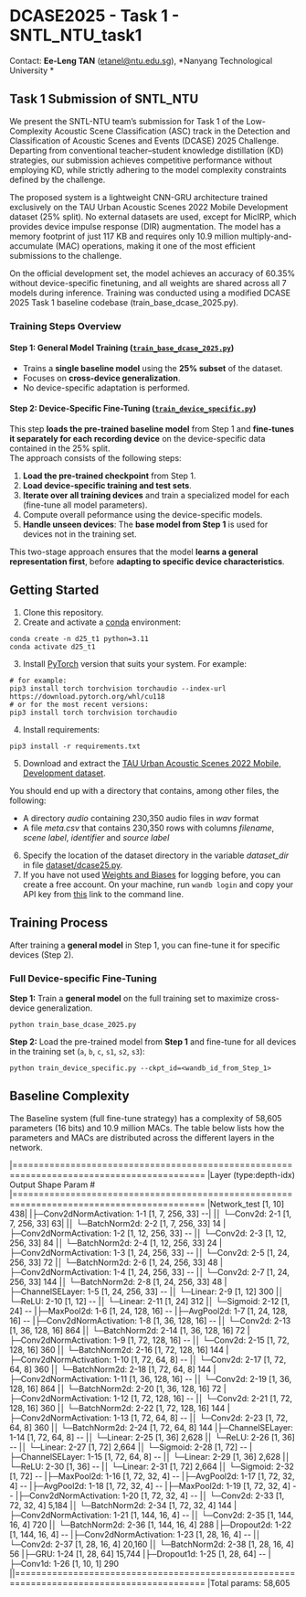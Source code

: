 # DCASE2025 - Task 1 - SNTL_NTU_task1

Contact: **Ee-Leng TAN** (etanel@ntu.edu.sg), *Nanyang Technological University *

## Task 1 Submission of SNTL_NTU

We present the SNTL-NTU team’s submission for Task 1 of the Low-Complexity Acoustic Scene Classification (ASC) track in the Detection and Classification of Acoustic Scenes and Events (DCASE) 2025 Challenge. Departing from conventional teacher–student knowledge distillation (KD) strategies, our submission achieves competitive performance without employing KD, while strictly adhering to the model complexity constraints defined by the challenge.

The proposed system is a lightweight CNN-GRU architecture trained exclusively on the TAU Urban Acoustic Scenes 2022 Mobile Development dataset (25% split). No external datasets are used, except for MicIRP, which provides device impulse response (DIR) augmentation. The model has a memory footprint of just 117 KB and requires only 10.9 million multiply-and-accumulate (MAC) operations, making it one of the most efficient submissions to the challenge.

On the official development set, the model achieves an accuracy of 60.35% without device-specific finetuning, and all weights are shared across all 7 models during inference. Training was conducted using a modified DCASE 2025 Task 1 baseline codebase (train_base_dcase_2025.py).
 

### **Training Steps Overview**
#### **Step 1: General Model Training ([`train_base_dcase_2025.py`](train_base_dcase_2025.py))**
- Trains a **single baseline model** using the **25% subset** of the dataset.
- Focuses on **cross-device generalization**.
- No device-specific adaptation is performed.

#### **Step 2: Device-Specific Fine-Tuning ([`train_device_specific.py`](train_device_specific.py))**
This step **loads the pre-trained baseline model** from Step 1 and **fine-tunes it separately for each recording device** on the device-specific 
data contained in the 25% split.  
The approach consists of the following steps:
1. **Load the pre-trained checkpoint** from Step 1.
2. **Load device-specific training and test sets**.
3. **Iterate over all training devices** and train a specialized model for each (fine-tune all model parameters).
4. Compute overall peformance using the device-specific models.
5. **Handle unseen devices**: The **base model from Step 1** is used for devices not in the training set.

This two-stage approach ensures that the model **learns a general representation first**, before **adapting to specific device characteristics**.

## Getting Started

1. Clone this repository.
2. Create and activate a [conda](https://docs.anaconda.com/free/miniconda/index.html) environment:

```
conda create -n d25_t1 python=3.11
conda activate d25_t1
```

3. Install [PyTorch](https://pytorch.org/get-started/previous-versions/) version that suits your system. For example:

```
# for example:
pip3 install torch torchvision torchaudio --index-url https://download.pytorch.org/whl/cu118
# or for the most recent versions:
pip3 install torch torchvision torchaudio
```

4. Install requirements:

```
pip3 install -r requirements.txt
```

5. Download and extract the [TAU Urban Acoustic Scenes 2022 Mobile, Development dataset](https://zenodo.org/records/6337421).

You should end up with a directory that contains, among other files, the following:
* A directory *audio* containing 230,350 audio files in *wav* format
* A file *meta.csv* that contains 230,350 rows with columns *filename*, *scene label*, *identifier* and *source label*

6. Specify the location of the dataset directory in the variable *dataset_dir* in file [dataset/dcase25.py](dataset/dcase25.py).
7. If you have not used [Weights and Biases](https://wandb.ai/site) for logging before, you can create a free account. On your
machine, run ```wandb login``` and copy your API key from [this](https://wandb.ai/authorize) link to the command line.

## Training Process

After training a **general model** in Step 1, you can fine-tune it for specific devices (Step 2).  

### Full Device-specific Fine-Tuning

**Step 1:** Train a **general model** on the full training set to maximize cross-device generalization.

```
python train_base_dcase_2025.py
```

**Step 2:** Load the pre-trained model from **Step 1** and fine-tune for all devices in the training set (`a`, `b`, `c`, `s1`, `s2`, `s3`):

```
python train_device_specific.py --ckpt_id=<wandb_id_from_Step_1>
```

## Baseline Complexity

The Baseline system (full fine-tune strategy) has a complexity of 58,605 parameters (16 bits) and 10.9 million MACs. The table below lists how the parameters
and MACs are distributed across the different layers in the network.

|==========================================================================================
|Layer (type:depth-idx)                   Output Shape              Param #
|==========================================================================================
|Network_test                             [1, 10]                   438|
|├─Conv2dNormActivation: 1-1              [1, 7, 256, 33]           --|
|│    └─Conv2d: 2-1                       [1, 7, 256, 33]           63|
|│    └─BatchNorm2d: 2-2                  [1, 7, 256, 33]           14
|├─Conv2dNormActivation: 1-2              [1, 12, 256, 33]          --
|│    └─Conv2d: 2-3                       [1, 12, 256, 33]          84
|│    └─BatchNorm2d: 2-4                  [1, 12, 256, 33]          24
|├─Conv2dNormActivation: 1-3              [1, 24, 256, 33]          --
|│    └─Conv2d: 2-5                       [1, 24, 256, 33]          72
|│    └─BatchNorm2d: 2-6                  [1, 24, 256, 33]          48
|├─Conv2dNormActivation: 1-4              [1, 24, 256, 33]          --
|│    └─Conv2d: 2-7                       [1, 24, 256, 33]          144
|│    └─BatchNorm2d: 2-8                  [1, 24, 256, 33]          48
|├─ChannelSELayer: 1-5                    [1, 24, 256, 33]          --
|│    └─Linear: 2-9                       [1, 12]                   300
|│    └─ReLU: 2-10                        [1, 12]                   --
|│    └─Linear: 2-11                      [1, 24]                   312
|│    └─Sigmoid: 2-12                     [1, 24]                   --
|├─MaxPool2d: 1-6                         [1, 24, 128, 16]          --
|├─AvgPool2d: 1-7                         [1, 24, 128, 16]          --
|├─Conv2dNormActivation: 1-8              [1, 36, 128, 16]          --
|│    └─Conv2d: 2-13                      [1, 36, 128, 16]          864
|│    └─BatchNorm2d: 2-14                 [1, 36, 128, 16]          72
|├─Conv2dNormActivation: 1-9              [1, 72, 128, 16]          --
|│    └─Conv2d: 2-15                      [1, 72, 128, 16]          360
|│    └─BatchNorm2d: 2-16                 [1, 72, 128, 16]          144
|├─Conv2dNormActivation: 1-10             [1, 72, 64, 8]            --
|│    └─Conv2d: 2-17                      [1, 72, 64, 8]            360
|│    └─BatchNorm2d: 2-18                 [1, 72, 64, 8]            144
|├─Conv2dNormActivation: 1-11             [1, 36, 128, 16]          --
|│    └─Conv2d: 2-19                      [1, 36, 128, 16]          864
|│    └─BatchNorm2d: 2-20                 [1, 36, 128, 16]          72
|├─Conv2dNormActivation: 1-12             [1, 72, 128, 16]          --
|│    └─Conv2d: 2-21                      [1, 72, 128, 16]          360
|│    └─BatchNorm2d: 2-22                 [1, 72, 128, 16]          144
|├─Conv2dNormActivation: 1-13             [1, 72, 64, 8]            --
|│    └─Conv2d: 2-23                      [1, 72, 64, 8]            360
|│    └─BatchNorm2d: 2-24                 [1, 72, 64, 8]            144
|├─ChannelSELayer: 1-14                   [1, 72, 64, 8]            --
|│    └─Linear: 2-25                      [1, 36]                   2,628
|│    └─ReLU: 2-26                        [1, 36]                   --
|│    └─Linear: 2-27                      [1, 72]                   2,664
|│    └─Sigmoid: 2-28                     [1, 72]                   --
|├─ChannelSELayer: 1-15                   [1, 72, 64, 8]            --
|│    └─Linear: 2-29                      [1, 36]                   2,628
|│    └─ReLU: 2-30                        [1, 36]                   --
|│    └─Linear: 2-31                      [1, 72]                   2,664
|│    └─Sigmoid: 2-32                     [1, 72]                   --
|├─MaxPool2d: 1-16                        [1, 72, 32, 4]            --
|├─AvgPool2d: 1-17                        [1, 72, 32, 4]            --
|├─AvgPool2d: 1-18                        [1, 72, 32, 4]            --
|├─MaxPool2d: 1-19                        [1, 72, 32, 4]            --
|├─Conv2dNormActivation: 1-20             [1, 72, 32, 4]            --
|│    └─Conv2d: 2-33                      [1, 72, 32, 4]            5,184
|│    └─BatchNorm2d: 2-34                 [1, 72, 32, 4]            144
|├─Conv2dNormActivation: 1-21             [1, 144, 16, 4]           --
|│    └─Conv2d: 2-35                      [1, 144, 16, 4]           720
|│    └─BatchNorm2d: 2-36                 [1, 144, 16, 4]           288
|├─Dropout2d: 1-22                        [1, 144, 16, 4]           --
|├─Conv2dNormActivation: 1-23             [1, 28, 16, 4]            --
|│    └─Conv2d: 2-37                      [1, 28, 16, 4]            20,160
|│    └─BatchNorm2d: 2-38                 [1, 28, 16, 4]            56
|├─GRU: 1-24                              [1, 28, 64]               15,744
|├─Dropout1d: 1-25                        [1, 28, 64]               --
|├─Conv1d: 1-26                           [1, 10, 1]                290
||==========================================================================================
|Total params: 58,605
